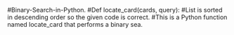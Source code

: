 #Binary-Search-in-Python.
#Def locate_card(cards, query):
#List is sorted in descending order so the given code is correct.
#This is a Python function named locate_card that performs a binary sea.
